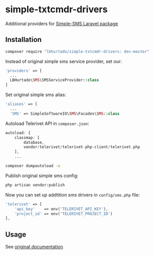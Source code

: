 # simple-txtcmdr-drivers
Additional providers for [Simple-SMS Laravel package](https://github.com/SimpleSoftwareIO/simple-sms)

## Installation
```bash 
composer require "lbhurtado/simple-txtcmdr-drivers: dev-master"
```

Instead of original simple sms service provider, set our:
```php
'providers' => [
  ...
  LBHurtado\SMS\SMSServiceProvider::class
]
```

Set original simple sms alias:
```php
'aliases' => [
  ...
  'SMS' => SimpleSoftwareIO\SMS\Facades\SMS::class
```

Autoload Telerivet API in `composer.json`:
```php
autoload: {
	classmap: [
		database,
		vendor/telerivet/telerivet-php-client/telerivet.php
	],
	...
```
```bash 
composer dumpautoload -o
```

Publish original simple sms config:
```bash 
php artisan vendor:publish
```

Now you can set up addtition sms drivers in `config/sms.php` file:
```php
'telerivet' => [
    'api_key'    => env('TELERIVET_API_KEY'),
    'project_id' => env('TELERIVET_PROJECT_ID')
],
```

## Usage
See [original documentation](https://github.com/SimpleSoftwareIO/simple-sms/blob/master/README.md#usage)

